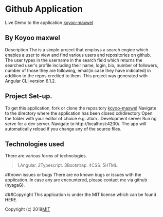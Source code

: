 # Github  Application
Live Demo to the application
[koyoo-maxwel](https://github.com/koyoo-maxwel/github-app.io)

## By Koyoo maxwel
Description
The is a simple project that employs a search engine which enables a user to view and find various users and repositories on github. The user types in the username in the search field which returns the searched user's profile including their name, login, bio, number of followers, number of those they are following, email(in case they have indicated) in addition to the repos credited to them. This project was generated with Angular CLI version 6.1.2.

## Project Set-up.
 To get this application, fork or clone the repository 
[koyoo-maxwel](https://github.com/koyoo-maxwel/github-app.git)
Navigate to the directory where the application has been closed cd/directory
Open the folder with your editor of choice e.g. atom .
Development server
Run ng serve for a dev server. Navigate to http://localhost:4200/. The app will automatically reload if you change any of the source files.

## Technologies used
There are various forms of technologies.

>1.Angular.
>2Typescript.
>3Bootstrap.
>4CSS.
>5HTML.

#Known issues or bugs
There are no known bugs or issues with the application. In case any are encountered, please contact me via github (nyagaG).

###Copyright
This application is under the MIT license which can be found HERE.

Copyright (c) 2018[MIT](LICENCE)
